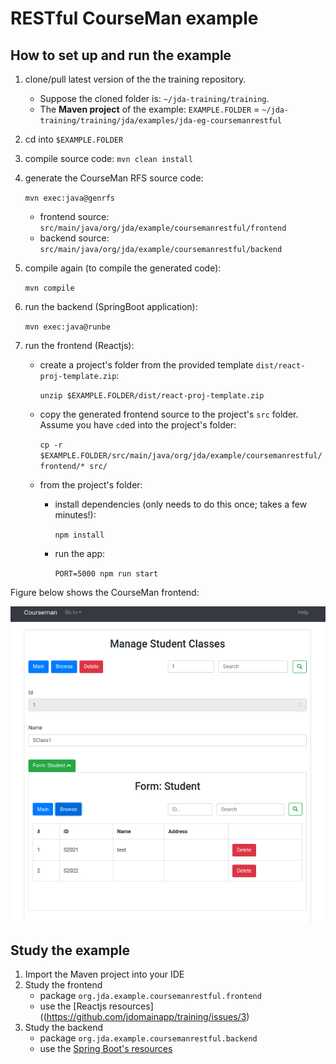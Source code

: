 # RESTful CourseMan example

## How to set up and run the example
1. clone/pull latest version of the the training repository.
   - Suppose the cloned folder is: `~/jda-training/training`.
   - The **Maven project** of the example:
      `EXAMPLE.FOLDER` = `~/jda-training/training/jda/examples/jda-eg-coursemanrestful`

2. cd into `$EXAMPLE.FOLDER`
3. compile source code: `mvn clean install`
4. generate the CourseMan RFS source code:

   `mvn exec:java@genrfs`

   - frontend source: `src/main/java/org/jda/example/coursemanrestful/frontend`
   - backend source: `src/main/java/org/jda/example/coursemanrestful/backend`
5. compile again (to compile the generated code): 

    `mvn compile`

6. run the backend (SpringBoot application):

    `mvn exec:java@runbe`
7. run the frontend (Reactjs):
   - create a project's folder from the provided template `dist/react-proj-template.zip`:

     `unzip $EXAMPLE.FOLDER/dist/react-proj-template.zip`

   - copy the generated frontend source to the project's `src` folder. Assume you have `cd`ed into the project's folder:

     `cp -r $EXAMPLE.FOLDER/src/main/java/org/jda/example/coursemanrestful/frontend/* src/`
    
   - from the project's folder:
     - install dependencies (only needs to do this once; takes a few minutes!):

       `npm install`

     - run the app:

       `PORT=5000 npm run start`

Figure below shows the CourseMan frontend:

![RESTful CourseMan example](https://github.com/jdomainapp/jda/blob/main/modules/mosar/docs/images/FrontEnd-CourseMan.png)

## Study the example
1. Import the Maven project into your IDE
2. Study the frontend
   - package `org.jda.example.coursemanrestful.frontend`
   - use the [Reactjs resources]((https://github.com/jdomainapp/training/issues/3)
3. Study the backend
   - package `org.jda.example.coursemanrestful.backend`
   - use the [Spring Boot's resources](https://github.com/jdomainapp/training/issues/2)
